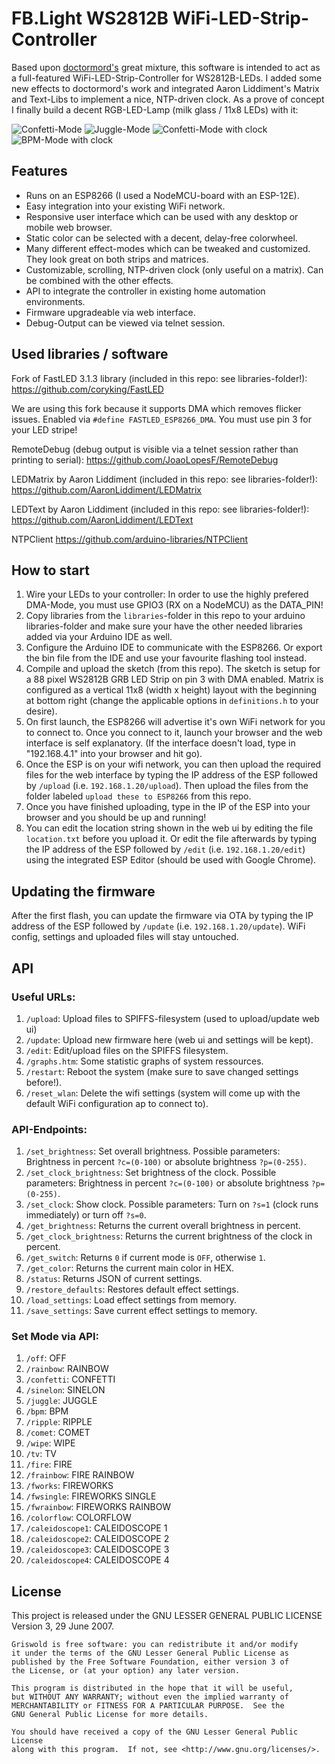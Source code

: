 # FB.Light WS2812B WiFi-LED-Strip-Controller

Based upon [doctormord's](https://github.com/doctormord/Responsive_LED_Control) great mixture, this software is intended to act as a full-featured WiFi-LED-Strip-Controller for WS2812B-LEDs. I added some new effects to doctormord's work and integrated Aaron Liddiment's Matrix and Text-Libs to implement a nice, NTP-driven clock. As a prove of concept I finally build a decent RGB-LED-Lamp (milk glass / 11x8 LEDs) with it:

![Confetti-Mode](https://breakout.bernis-hideout.de/git/FB.Light/confetti_1_small.gif)
![Juggle-Mode](https://breakout.bernis-hideout.de/git/FB.Light/juggle_small.gif)
![Confetti-Mode with clock](https://breakout.bernis-hideout.de/git/FB.Light/confetti_clock_small.gif)
![BPM-Mode with clock](https://breakout.bernis-hideout.de/git/FB.Light/bpm_clock_small.gif)

## Features

* Runs on an ESP8266 (I used a NodeMCU-board with an ESP-12E).
* Easy integration into your existing WiFi network.
* Responsive user interface which can be used with any desktop or mobile web browser.
* Static color can be selected with a decent, delay-free colorwheel.
* Many different effect-modes which can be tweaked and customized. They look great on both strips and matrices.
* Customizable, scrolling, NTP-driven clock (only useful on a matrix). Can be combined with the other effects.
* API to integrate the controller in existing home automation environments.
* Firmware upgradeable via web interface.
* Debug-Output can be viewed via telnet session.

## Used libraries / software

Fork of FastLED 3.1.3 library (included in this repo: see libraries-folder!):
https://github.com/coryking/FastLED

We are using this fork because it supports DMA which removes flicker issues. Enabled via `#define FASTLED_ESP8266_DMA`. You must use pin 3 for your LED stripe!

RemoteDebug (debug output is visible via a telnet session rather than printing to serial):
https://github.com/JoaoLopesF/RemoteDebug

LEDMatrix by Aaron Liddiment (included in this repo: see libraries-folder!):
https://github.com/AaronLiddiment/LEDMatrix

LEDText by Aaron Liddiment (included in this repo: see libraries-folder!):
https://github.com/AaronLiddiment/LEDText

NTPClient
https://github.com/arduino-libraries/NTPClient

## How to start

1.	Wire your LEDs to your controller: In order to use the highly prefered DMA-Mode, you must use GPIO3 (RX on a NodeMCU) as the DATA_PIN!
2.	Copy libraries from the `libraries`-folder in this repo to your arduino libraries-folder and make sure your have the other needed libraries added via your Arduino IDE as well.
3.  Configure the Arduino IDE to communicate with the ESP8266. Or export the bin file from the IDE and use your favourite flashing tool instead.
4.  Compile and upload the sketch (from this repo). The sketch is setup for a 88 pixel WS2812B GRB LED Strip on pin 3 with DMA enabled. Matrix is configured
	as a vertical 11x8 (width x height) layout with the beginning at bottom right (change the applicable options in `definitions.h` to your desire).
5.  On first launch, the ESP8266 will advertise it's own WiFi network for you to connect to. Once you connect to it, launch your browser
    and the web interface is self explanatory. (If the interface doesn't load, type in "192.168.4.1" into your browser and hit go).
6.  Once the ESP is on your wifi network, you can then upload the required files for the web interface by typing the IP address
    of the ESP followed by `/upload` (i.e. `192.168.1.20/upload`). Then upload the files from the folder labeled `upload these to ESP8266` from this repo.
7.  Once you have finished uploading, type in the IP of the ESP into your browser and you should be up and running!
8.	You can edit the location string shown in the web ui by editing the file `location.txt` before you upload it. Or edit the file afterwards by typing the IP address of the ESP
    followed by `/edit` (i.e. `192.168.1.20/edit`) using the integrated ESP Editor (should be used with Google Chrome).

## Updating the firmware

After the first flash, you can update the firmware via OTA by typing the IP address of the ESP followed by `/update` (i.e. `192.168.1.20/update`).
WiFi config, settings and uploaded files will stay untouched.

## API

### Useful URLs:

1. `/upload`: Upload files to SPIFFS-filesystem (used to upload/update web ui)
1. `/update`: Upload new firmware here (web ui and settings will be kept). 
1. `/edit`: Edit/upload files on the SPIFFS filesystem.
1. `/graphs.htm`: Some statistic graphs of system ressources.
1. `/restart`: Reboot the system (make sure to save changed settings before!).
1. `/reset_wlan`: Delete the wifi settings (system will come up with the default WiFi configuration ap to connect to).

### API-Endpoints:

1. `/set_brightness`: Set overall brightness. Possible parameters: Brightness in percent `?c=(0-100)` or absolute brightness `?p=(0-255)`.
1. `/set_clock_brightness`: Set brightness of the clock. Possible parameters: Brightness in percent `?c=(0-100)` or absolute brightness `?p=(0-255)`.
1. `/set_clock`: Show clock. Possible parameters: Turn on `?s=1` (clock runs immediately) or turn off `?s=0`.
1. `/get_brightness`: Returns the current overall brightness in percent.
1. `/get_clock_brightness`: Returns the current brightness of the clock in percent.
1. `/get_switch`: Returns `0` if current mode is `OFF`, otherwise `1`.
1. `/get_color`: Returns the current main color in HEX.
1. `/status`: Returns JSON of current settings.
1. `/restore_defaults`: Restores default effect settings.
1. `/load_settings`: Load effect settings from memory.
1. `/save_settings`: Save current effect settings to memory.

### Set Mode via API:

1. `/off`: OFF
1. `/rainbow`: RAINBOW
1. `/confetti`: CONFETTI
1. `/sinelon`: SINELON
1. `/juggle`: JUGGLE
1. `/bpm`: BPM
1. `/ripple`: RIPPLE
1. `/comet`: COMET
1. `/wipe`: WIPE
1. `/tv`: TV
1. `/fire`: FIRE
1. `/frainbow`: FIRE RAINBOW
1. `/fworks`: FIREWORKS
1. `/fwsingle`: FIREWORKS SINGLE
1. `/fwrainbow`: FIREWORKS RAINBOW
1. `/colorflow`: COLORFLOW
1. `/caleidoscope1`: CALEIDOSCOPE 1
1. `/caleidoscope2`: CALEIDOSCOPE 2
1. `/caleidoscope3`: CALEIDOSCOPE 3
1. `/caleidoscope4`: CALEIDOSCOPE 4

## License

This project is released under the GNU LESSER GENERAL PUBLIC LICENSE Version 3, 29 June 2007.

	Griswold is free software: you can redistribute it and/or modify
	it under the terms of the GNU Lesser General Public License as 
	published by the Free Software Foundation, either version 3 of 
	the License, or (at your option) any later version.

	This program is distributed in the hope that it will be useful,
	but WITHOUT ANY WARRANTY; without even the implied warranty of
	MERCHANTABILITY or FITNESS FOR A PARTICULAR PURPOSE.  See the
	GNU General Public License for more details.

	You should have received a copy of the GNU Lesser General Public License
	along with this program.  If not, see <http://www.gnu.org/licenses/>.
